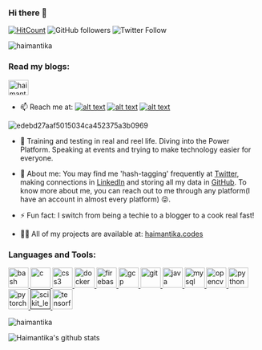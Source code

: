 ### Hi there 👋

[![HitCount](http://hits.dwyl.com/Haimantika/Haimantika.svg)](http://hits.dwyl.com/Haimantika/Haimantika) <img alt="GitHub followers" src="https://img.shields.io/github/followers/Haimantika?style=social"> ![Twitter Follow](https://img.shields.io/twitter/follow/HaimantikaM?style=social) <p align="left"> <img src="https://komarev.com/ghpvc/?username=haimantika&label=Profile%20views&color=0e75b6&style=flat" alt="haimantika" /> </p>

<!-- BLOG-POST-LIST:START -->
<!-- BLOG-POST-LIST:END -->

<p align="left">
<h3 align="left">Read my blogs:</h3>
<a href="https://dev.to/haimantika" target="blank"><img align="center" src="https://cdn.jsdelivr.net/npm/simple-icons@3.0.1/icons/dev-dot-to.svg" alt="haimantika" height="30" width="40" /></a>
</p>


<!-- Please don't remove this: Grab your social icons from https://github.com/carlsednaoui/gitsocial -->

<!-- display the social media buttons in your README -->
- 📫 Reach me at: [![alt text][1.1]][1]
[![alt text][2.1]][2]
[![alt text][6.1]][6]



<!-- links to social media icons -->
<!-- no need to change these -->

<!-- icons with padding -->

[1.1]: http://i.imgur.com/tXSoThF.png (twitter icon with padding)
[2.1]: http://i.imgur.com/P3YfQoD.png (facebook icon with padding)
[6.1]: http://i.imgur.com/0o48UoR.png (github icon with padding)



<!-- links to your social media accounts -->
<!-- update these accordingly -->

[1]: https://twitter.com/HaimantikaM
[2]: https://www.facebook.com/haimantika.mitra
[6]: https://github.com/Haimantika
<!-- Please don't remove this: Grab your social icons from https://github.com/carlsednaoui/gitsocial -->



![edebd27aaf5015034ca452375a3b0969](https://user-images.githubusercontent.com/32809211/87786036-e7cdfa80-c856-11ea-9190-f4106d1fbc43.gif)

- 🔭 Training and testing in real and reel life. Diving into the Power Platform. Speaking at events and trying to make technology easier for everyone.
- 🤔 About me: You may find me 'hash-tagging' frequently at [Twitter](https://twitter.com/HaimantikaM), making connections in [LinkedIn](https://www.linkedin.com/in/haimantika-mitra-3b8a9b160/) and storing all my data in [GitHub](https://github.com/Haimantika). To know more about me, you can reach out to me through any platform(I have an account in almost every platform) :stuck_out_tongue_closed_eyes:.

- ⚡ Fun fact: I switch from being a techie to a blogger to a cook real fast!

- 👨‍💻 All of my projects are available at: [haimantika.codes](haimantika.codes)


<h3 align="left">Languages and Tools:</h3>
<p align="left"> <a href="https://www.gnu.org/software/bash/" target="_blank"> <img src="https://www.vectorlogo.zone/logos/gnu_bash/gnu_bash-icon.svg" alt="bash" width="40" height="40"/> </a> <a href="https://www.cprogramming.com/" target="_blank"> <img src="https://devicons.github.io/devicon/devicon.git/icons/c/c-original.svg" alt="c" width="40" height="40"/> </a> <a href="https://www.w3schools.com/css/" target="_blank"> <img src="https://devicons.github.io/devicon/devicon.git/icons/css3/css3-original-wordmark.svg" alt="css3" width="40" height="40"/> </a> <a href="https://www.docker.com/" target="_blank"> <img src="https://devicons.github.io/devicon/devicon.git/icons/docker/docker-original-wordmark.svg" alt="docker" width="40" height="40"/> </a> <a href="https://firebase.google.com/" target="_blank"> <img src="https://www.vectorlogo.zone/logos/firebase/firebase-icon.svg" alt="firebase" width="40" height="40"/> </a> <a href="https://cloud.google.com" target="_blank"> <img src="https://www.vectorlogo.zone/logos/google_cloud/google_cloud-icon.svg" alt="gcp" width="40" height="40"/> </a> <a href="https://git-scm.com/" target="_blank"> <img src="https://www.vectorlogo.zone/logos/git-scm/git-scm-icon.svg" alt="git" width="40" height="40"/> </a> <a href="https://www.java.com" target="_blank"> <img src="https://devicons.github.io/devicon/devicon.git/icons/java/java-original-wordmark.svg" alt="java" width="40" height="40"/> </a> <a href="https://www.mysql.com/" target="_blank"> <img src="https://devicons.github.io/devicon/devicon.git/icons/mysql/mysql-original-wordmark.svg" alt="mysql" width="40" height="40"/> </a> <a href="https://opencv.org/" target="_blank"> <img src="https://www.vectorlogo.zone/logos/opencv/opencv-icon.svg" alt="opencv" width="40" height="40"/> </a> <a href="https://www.python.org" target="_blank"> <img src="https://devicons.github.io/devicon/devicon.git/icons/python/python-original.svg" alt="python" width="40" height="40"/> </a> <a href="https://pytorch.org/" target="_blank"> <img src="https://www.vectorlogo.zone/logos/pytorch/pytorch-icon.svg" alt="pytorch" width="40" height="40"/> </a> <a href="" target="_blank"> <img src="https://upload.wikimedia.org/wikipedia/commons/0/05/Scikit_learn_logo_small.svg" alt="scikit_learn" width="40" height="40"/> </a> <a href="https://www.tensorflow.org" target="_blank"> <img src="https://www.vectorlogo.zone/logos/tensorflow/tensorflow-icon.svg" alt="tensorflow" width="40" height="40"/> </a> </p>

<p><img align="center" src="https://github-readme-stats.vercel.app/api/top-langs/?username=haimantika&layout=compact" alt="haimantika" /></p>





![Haimantika's github stats](https://github-readme-stats.vercel.app/api?username=Haimantika&show_icons=true&title_color=EEFCEF&icon_color=EEFCEF&text_color=00B0E0&bg_color=151515)

